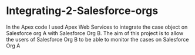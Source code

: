 # Integrating-2-Salesforce-orgs
In the Apex code I used Apex Web Services to integrate the case object on Salesforce org A with Salesforce Org B.
The aim of this project is to allow the users of Salesforce Org B to be able to monitor the cases on Salesforce Org A
